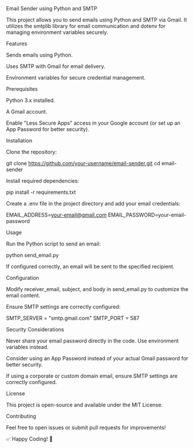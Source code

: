 Email Sender using Python and SMTP

This project allows you to send emails using Python and SMTP via Gmail. It utilizes the smtplib library for email communication and dotenv for managing environment variables securely.

Features

Sends emails using Python.

Uses SMTP with Gmail for email delivery.

Environment variables for secure credential management.

Prerequisites

Python 3.x installed.

A Gmail account.

Enable "Less Secure Apps" access in your Google account (or set up an App Password for better security).

Installation

Clone the repository:

git clone https://github.com/your-username/email-sender.git
cd email-sender

Install required dependencies:

pip install -r requirements.txt

Create a .env file in the project directory and add your email credentials:

EMAIL_ADDRESS=your-email@gmail.com
EMAIL_PASSWORD=your-email-password

Usage

Run the Python script to send an email:

python send_email.py

If configured correctly, an email will be sent to the specified recipient.

Configuration

Modify receiver_email, subject, and body in send_email.py to customize the email content.

Ensure SMTP settings are correctly configured:

SMTP_SERVER = "smtp.gmail.com"
SMTP_PORT = 587

Security Considerations

Never share your email password directly in the code. Use environment variables instead.

Consider using an App Password instead of your actual Gmail password for better security.

If using a corporate or custom domain email, ensure SMTP settings are correctly configured.

License

This project is open-source and available under the MIT License.

Contributing

Feel free to open issues or submit pull requests for improvements!

✅ Happy Coding! 🚀
